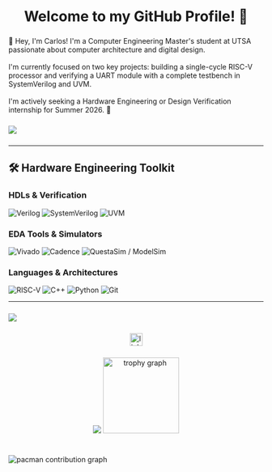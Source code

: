 <h1 align="center">Welcome to my GitHub Profile! 👋</h1>

###

<p align="left">👋 Hey, I'm Carlos! I'm a Computer Engineering Master's student at UTSA passionate about computer architecture and digital design.<br><br>I'm currently focused on two key projects: building a single-cycle RISC-V processor and verifying a UART module with a complete testbench in SystemVerilog and UVM.<br><br>I'm actively seeking a Hardware Engineering or Design Verification internship for Summer 2026. 🚀</p>

###

<div>
  <img style="100%" src="https://capsule-render.vercel.app/api?type=cylinder&height=10&section=header&reversal=false&fontSize=70&fontColor=FFFFFF&fontAlign=50&fontAlignY=50&stroke=-&descSize=20&descAlign=50&descAlignY=50&theme=cobalt"  />
</div>

###

---

## 🛠️ Hardware Engineering Toolkit

### **HDLs & Verification**
![Verilog](https://img.shields.io/badge/Verilog-1C5A9A?style=for-the-badge&logo=verilog&logoColor=white)
![SystemVerilog](https://img.shields.io/badge/SystemVerilog-2E8B57?style=for-the-badge&logo=systemverilog&logoColor=white)
![UVM](https://img.shields.io/badge/UVM-8A2BE2?style=for-the-badge&logo=uvm&logoColor=white)

### **EDA Tools & Simulators**
![Vivado](https://img.shields.io/badge/AMD_Vivado-F8981D?style=for-the-badge&logo=amd&logoColor=white)
![Cadence](https://img.shields.io/badge/Cadence_Virtuoso-003366?style=for-the-badge&logo=cadence-design-systems&logoColor=white)
![QuestaSim / ModelSim](https://img.shields.io/badge/QuestaSim-00A398?style=for-the-badge&logo=siemens&logoColor=white)

### **Languages & Architectures**
![RISC-V](https://img.shields.io/badge/RISC--V-2C5697?style=for-the-badge&logo=risc-v&logoColor=white)
![C++](https://img.shields.io/badge/C++-00599C?style=for-the-badge&logo=cplusplus&logoColor=white)
![Python](https://img.shields.io/badge/Python-3776AB?style=for-the-badge&logo=python&logoColor=white)
![Git](https://img.shields.io/badge/Git-F05032?style=for-the-badge&logo=git&logoColor=white)

---

###

<div>
  <img style="100%" src="https://capsule-render.vercel.app/api?type=cylinder&height=10&section=header&reversal=false&fontSize=70&fontColor=FFFFFF&fontAlign=50&fontAlignY=50&stroke=-&descSize=20&descAlign=50&descAlignY=50&theme=cobalt"  />
</div>

###

<div align="center">
  <img src="https://img.shields.io/static/v1?message=LinkedIn&logo=linkedin&label=&color=0077B5&logoColor=white&labelColor=&style=for-the-badge" height="25" alt="linkedin logo"  />
</div>

###

<div align="center">
  <img src="https://github-readme-streak-stats.herokuapp.com/?user=CarlosT25-png&theme=dark&hide_border=false" height"200" />
  <img src="https://github-profile-trophy.vercel.app?username=CarlosT25-png&theme=dracula&column=-1&row=1&margin-w=8&margin-h=8&no-bg=false&no-frame=false&order=4" height="150" alt="trophy graph"  />
</div>

###

<br clear="both">

<picture>
  <source media="(prefers-color-scheme: dark)" srcset="https://raw.githubusercontent.com/CarlosT25-png/CarlosT25-png/output/pacman-contribution-graph-dark.svg">
  <source media="(prefers-color-scheme: light)" srcset="https://raw.githubusercontent.com/CarlosT25-png/CarlosT25-png/output/pacman-contribution-graph.svg">
  <img alt="pacman contribution graph" src="https://raw.githubusercontent.com/CarlosT25-png/CarlosT25-png/output/pacman-contribution-graph.svg">
</picture>

###
